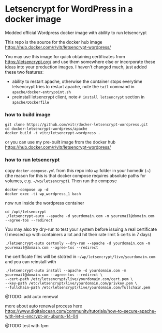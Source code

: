 # Letsencrypt for WordPress in a docker image
Modded official Wordpress docker image with ability to run letsencrypt

This repo is the source for the docker hub image https://hub.docker.com/r/vitr/letsencrypt-wordpress/

You may use this image for quick obtaining certificates from https://letsencrypt.org/ and use them somewhere else or incorporate these ideas into your production images. 
I haven't changed much, just added these two features:

* ability to restart apache, otherwise the container stops everytime letsencrypt tries to restart apache, note the `tail` command in `apache/docker-entrypoint.sh`
* preinstall letsencrypt client, note `# install letsencrypt` section in `apache/Dockerfile`

### how to build image
    git clone https://github.com/vitr/docker-letsencrypt-wordpress.git
    cd docker-letsencrypt-wordpress/apache
    docker build -t vitr/letsencrypt-wordpress .

or you can use my pre-built image from the docker hub https://hub.docker.com/r/vitr/letsencrypt-wordpress/

### how to run letsencrypt
copy `docker-compose.yml` from this repo into `wp` folder in your homedir (~) (the reason for this is that docker compose requires absolute paths for volumes, e.g. `~/wp/letsencrypt`). Then run the compose

    docker-compose up -d
    docker exec -ti wp_wordpress_1 bash
    
now run inside the wordpress container

    cd /opt/letsencrypt
    ./letsencrypt-auto --apache -d yourdomain.com -m youremail@domain.com --agree-tos --redirect
    
You may also try dry-run to test your system before issuing a real certificate (I messed up with containers a lot and hit their rate limit 5 certs in 7 days)

    ./letsencrypt-auto certonly --dry-run --apache -d yourdomain.com -m youremail@domain.com --agree-tos --redirect
    
the certificate files will be stotred in `~/wp/letsencrypt/live/yourdomain.com` and you can reinstall with
 
    ./letsencrypt-auto install --apache -d yourdomain.com -m youremail@domain.com --agree-tos --redirect \
    --cert-path /etc/letsencrypt/live/yourdomain.com/cert.pem \
    --key-path /etc/letsencrypt/live/yourdomain.com/privkey.pem \
    --fullchain-path /etc/letsencrypt/live/yourdomain.com/fullchain.pem 
    
    
    
@TODO: add auto renewal

more about auto renewal process here
https://www.digitalocean.com/community/tutorials/how-to-secure-apache-with-let-s-encrypt-on-ubuntu-14-04
    
@TODO test with fpm
    
    
